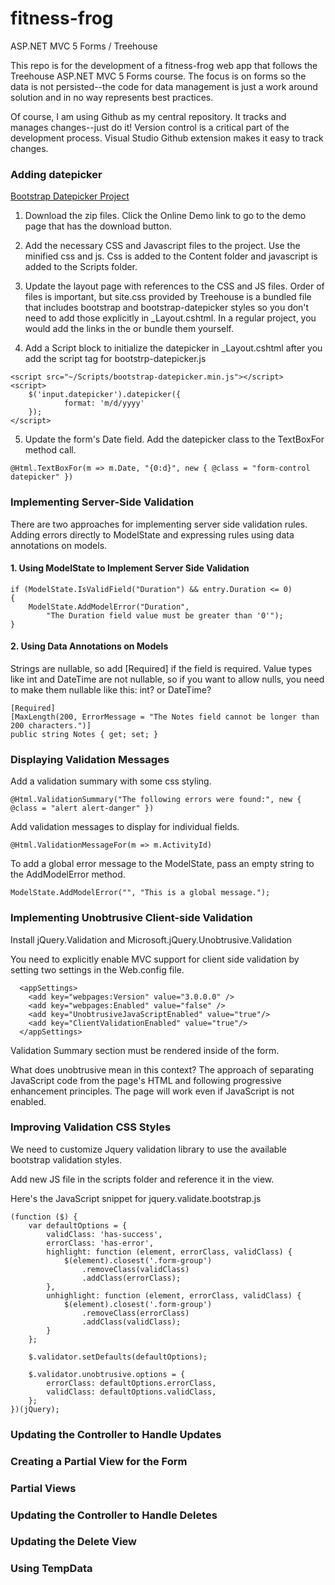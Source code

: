 # fitness-frog
ASP.NET MVC 5 Forms / Treehouse

This repo is for the development of a fitness-frog web app that follows the Treehouse ASP.NET MVC 5 Forms course. The focus is on forms so the data is not persisted--the code for data management is just a work around solution and in no way represents best practices.

Of course, I am using Github as my central repository. It tracks and manages changes--just do it! Version control is a critical part of the development process. Visual Studio Github extension makes it easy to track changes.


### Adding datepicker

[Bootstrap Datepicker Project](https://bootstrap-datepicker.readthedocs.io/en/latest/)

1. Download the zip files. Click the Online Demo link to go to the demo page that has the download button.  

2. Add the necessary CSS and Javascript files to the project. Use the minified css and js. Css is added to the Content folder and javascript is added to the Scripts folder.

3. Update the layout page with references to the CSS and JS files. Order of files is important, but site.css provided by Treehouse is a bundled file that includes bootstrap and bootstrap-datepicker styles so you don't need to add those explicitly in _Layout.cshtml. In a regular project, you would add the links in the <head> or bundle them yourself.

4. Add a Script block to initialize the datepicker in _Layout.cshtml after you add the script tag for bootstrp-datepicker.js

```
<script src="~/Scripts/bootstrap-datepicker.min.js"></script>
<script>
	$('input.datepicker').datepicker({
			format: 'm/d/yyyy'
	});
</script>
```

5. Update the form's Date field. Add the datepicker class to the TextBoxFor method call.

```
@Html.TextBoxFor(m => m.Date, "{0:d}", new { @class = "form-control datepicker" })
```

### Implementing Server-Side Validation

There are two approaches for implementing server side validation rules. Adding errors directly to ModelState and expressing rules using data annotations on models.

#### 1. Using ModelState to Implement Server Side Validation

```
if (ModelState.IsValidField("Duration") && entry.Duration <= 0)
{
	ModelState.AddModelError("Duration", 
		"The Duration field value must be greater than '0'");
}
```

#### 2. Using Data Annotations on Models

Strings are nullable, so add [Required] if the field is required. Value types like int and DateTime are not nullable, so if you want to allow nulls, you need to make them nullable like this: int? or DateTime?

```
[Required]
[MaxLength(200, ErrorMessage = "The Notes field cannot be longer than 200 characters.")]
public string Notes { get; set; }
```

### Displaying Validation Messages

Add a validation summary with some css styling.
```
@Html.ValidationSummary("The following errors were found:", new { @class = "alert alert-danger" })
```

Add validation messages to display for individual fields.
```
@Html.ValidationMessageFor(m => m.ActivityId)
```
To add a global error message to the ModelState, pass an empty string
to the AddModelError method.

```
ModelState.AddModelError("", "This is a global message.");
```

### Implementing Unobtrusive Client-side Validation

Install jQuery.Validation and Microsoft.jQuery.Unobtrusive.Validation

You need to explicitly enable MVC support for client side validation by setting two settings in the Web.config file.

```
  <appSettings>
    <add key="webpages:Version" value="3.0.0.0" />
    <add key="webpages:Enabled" value="false" />
    <add key="UnobtrusiveJavaScriptEnabled" value="true"/>
    <add key="ClientValidationEnabled" value="true"/>
  </appSettings>
```
Validation Summary section must be rendered inside of the form.

What does unobtrusive mean in this context?  The approach of separating JavaScript code from the page's HTML and following progressive enhancement principles. The page will work even if JavaScript is not enabled.

### Improving Validation CSS Styles

We need to customize Jquery validation library to use the available bootstrap validation styles.

Add new JS file in the scripts folder and reference it in the view.

Here's the JavaScript snippet for jquery.validate.bootstrap.js

``` 
(function ($) {
    var defaultOptions = {
        validClass: 'has-success',
        errorClass: 'has-error',
        highlight: function (element, errorClass, validClass) {
            $(element).closest('.form-group')
                .removeClass(validClass)
                .addClass(errorClass);
        },
        unhighlight: function (element, errorClass, validClass) {
            $(element).closest('.form-group')
                .removeClass(errorClass)
                .addClass(validClass);
        }
    };

    $.validator.setDefaults(defaultOptions);

    $.validator.unobtrusive.options = {
        errorClass: defaultOptions.errorClass,
        validClass: defaultOptions.validClass,
    };
})(jQuery);
```

### Updating the Controller to Handle Updates

### Creating a Partial View for the Form

### Partial Views

### Updating the Controller to Handle Deletes

### Updating the Delete View

### Using TempData


